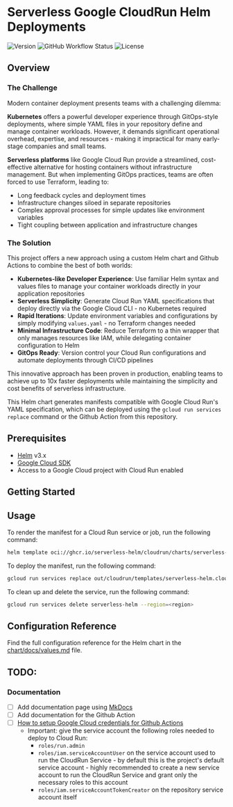 # Serverless Google CloudRun Helm Deployments

![Version](https://img.shields.io/github/v/release/serverless-helm/cloudrun)
![GitHub Workflow Status](https://img.shields.io/github/actions/workflow/status/serverless-helm/cloudrun/release.yaml)
![License](https://img.shields.io/github/license/serverless-helm/cloudrun)

## Overview

### The Challenge

Modern container deployment presents teams with a challenging dilemma:

**Kubernetes** offers a powerful developer experience through GitOps-style deployments, where simple YAML files in your repository define and manage container workloads. However, it demands significant operational overhead, expertise, and resources - making it impractical for many early-stage companies and small teams.

**Serverless platforms** like Google Cloud Run provide a streamlined, cost-effective alternative for hosting containers without infrastructure management. But when implementing GitOps practices, teams are often forced to use Terraform, leading to:

- Long feedback cycles and deployment times
- Infrastructure changes siloed in separate repositories
- Complex approval processes for simple updates like environment variables
- Tight coupling between application and infrastructure changes

### The Solution

This project offers a new approach using a custom Helm chart and Github Actions to combine the best of both worlds:

- **Kubernetes-like Developer Experience**: Use familiar Helm syntax and values files to manage your container workloads directly in your application repositories
- **Serverless Simplicity**: Generate Cloud Run YAML specifications that deploy directly via the Google Cloud CLI - no Kubernetes required
- **Rapid Iterations**: Update environment variables and configurations by simply modifying `values.yaml` - no Terraform changes needed
- **Minimal Infrastructure Code**: Reduce Terraform to a thin wrapper that only manages resources like IAM, while delegating container configuration to Helm
- **GitOps Ready**: Version control your Cloud Run configurations and automate deployments through CI/CD pipelines

This innovative approach has been proven in production, enabling teams to achieve up to 10x faster deployments while maintaining the simplicity and cost benefits of serverless infrastructure.

This Helm chart generates manifests compatible with Google Cloud Run's YAML specification, which can be deployed using the `gcloud run services replace` command or the Github Action from this repository.

## Prerequisites

- [Helm](https://helm.sh/) v3.x
- [Google Cloud SDK](https://cloud.google.com/sdk/docs/install)
- Access to a Google Cloud project with Cloud Run enabled

## Getting Started

## Usage

To render the manifest for a Cloud Run service or job, run the following command:

```bash
helm template oci://ghcr.io/serverless-helm/cloudrun/charts/serverless-helm-cloudrun -f values.yaml > cloudrun_manifest.yaml
```

To deploy the manifest, run the following command:

```bash
gcloud run services replace out/cloudrun/templates/serverless-helm.cloudrun.yaml --region=<region>
```

To clean up and delete the service, run the following command:

```bash
gcloud run services delete serverless-helm --region=<region>
```

## Configuration Reference

Find the full configuration reference for the Helm chart in the [chart/docs/values.md](./chart/docs/values.md) file.

## TODO:

### Documentation

- [ ] Add documentation page using [MkDocs](https://www.mkdocs.org/)
- [ ] Add documentation for the Github Action
- [ ] [How to setup Google Cloud credentials for Github Actions](https://github.com/google-github-actions/auth#workload-identity-federation-through-a-service-account)
  - Important: give the service account the following roles needed to deploy to Cloud Run:
    - `roles/run.admin`
    - `roles/iam.serviceAccountUser` on the service account used to run the CloudRun Service - by default this is the project's default service account - highly recommended to create a new service account to run the CloudRun Service and grant only the necessary roles to this account
    - `roles/iam.serviceAccountTokenCreator` on the repository service account itself
